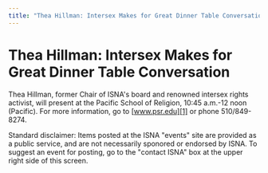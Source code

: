 ```yaml
---
title: "Thea Hillman: Intersex Makes for Great Dinner Table Conversation"
---
```


# Thea Hillman: Intersex Makes for Great Dinner Table Conversation

Thea Hillman, former Chair of ISNA's board and renowned intersex rights activist, will present at the Pacific School of Religion, 10:45 a.m.-12 noon (Pacific). For more information, go to [www.psr.edu][1] or phone 510/849-8274.  
  
Standard disclaimer: Items posted at the ISNA "events" site are provided as a public service, and are not necessarily sponored or endorsed by ISNA. To suggest an event for posting, go to the "contact ISNA" box at the upper right side of this screen.

 [1]: http://www.psr.edu